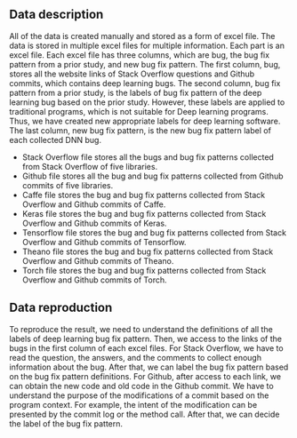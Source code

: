 ## Data description
All of the data is created manually and stored as a form of excel file. The data is stored in multiple excel files for multiple information. Each part is an excel file. Each excel file has three columns, which are bug, the bug fix pattern from a prior study, and new bug fix pattern. The first column, bug, stores all the website links of Stack Overflow questions and Github commits, which contains deep learning bugs. The second column, bug fix pattern from a prior study, is the labels of bug fix pattern of the deep learning bug based on the prior study. However, these labels are applied to traditional programs, which is not suitable for Deep learning programs. Thus, we have created new appropriate labels for deep learning software. The last column, new bug fix pattern, is the new bug fix pattern label of each collected DNN bug.

- Stack Overflow file stores all the bugs and bug fix patterns collected from Stack Overflow of five libraries.
- Github file stores all the bug and bug fix patterns collected from Github commits of five libraries.
- Caffe file stores the bug and bug fix patterns collected from Stack Overflow and Github commits of Caffe. 
- Keras file stores the bug and bug fix patterns collected from Stack Overflow and Github commits of Keras. 
- Tensorflow file stores the bug and bug fix patterns collected from Stack Overflow and Github commits of Tensorflow.  
- Theano file stores the bug and bug fix patterns collected from Stack Overflow and Github commits of Theano.  
- Torch file stores the bug and bug fix patterns collected from Stack Overflow and Github commits of Torch.  

## Data reproduction
To reproduce the result, we need to understand the definitions of all the labels of deep learning bug fix pattern. Then, we access to the links of the bugs in the first column of each excel files. For Stack Overflow, we have to read the question, the answers, and the comments to collect enough information about the bug. After that, we can label the bug fix pattern based on the bug fix pattern definitions. For Github, after access to each link, we can obtain the new code and old code in the Github commit. We have to understand the purpose of the modifications of a commit based on the program context. For example, the intent of the modification can be presented by the commit log or the method call. After that, we can decide the label of the bug fix pattern.
